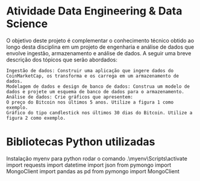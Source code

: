 # Atividade Data Engineering & Data Science

 O objetivo deste projeto é complementar o conhecimento técnico obtido ao longo desta disciplina em um projeto de engenharia e análise de dados que envolve ingestão, armazenamento e análise de dados. A seguir uma breve descrição dos tópicos que serão abordados:

    Ingestão de dados: Construir uma aplicação que ingere dados do CoinMarketCap, os transforma e os carrega em um armazenamento de dados.
    Modelagem de dados e design de banco de dados: Construa um modelo de dados e projete um esquema de banco de dados para o armazenamento.
    Análise de dados: Crie gráficos que apresentem:
    O preço do Bitcoin nos últimos 5 anos. Utilize a figura 1 como exemplo.
    Gráfico do tipo candlestick nos últimos 30 dias do Bitcoin. Utilize a figura 2 como exemplo. 

# Bibliotecas Python utilizadas
   Instalação myenv para python
   rodar o comando .\myenv\Scripts\activate
   import requests
   import datetime
   import json
   from pymongo import MongoClient
   import pandas as pd
   from pymongo import MongoClient